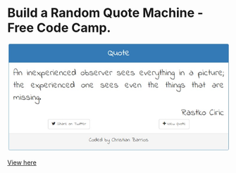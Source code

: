 # Build a Random Quote Machine - Free Code Camp.

![alt](https://github.com/christiandbf/random-quote/blob/master/sample.jpg)

[View here](https://christiandbf.github.io/random-quote/)
